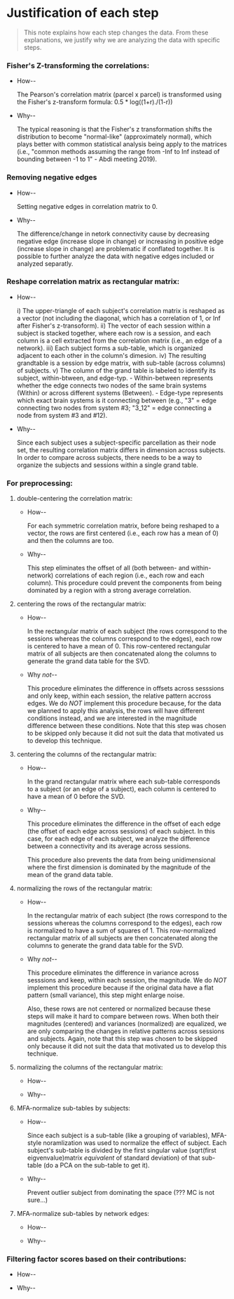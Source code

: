 # Justification of each step

> This note explains how each step changes the data. From these explanations, we justify why we are analyzing the data with specific steps.

### Fisher's Z-transforming the correlations:

+ How-- 

	The Pearson's correlation matrix (parcel x parcel) is transformed using the Fisher's z-transform formula: 0.5 * log((1+r)./(1-r))

+ Why-- 

	The typical reasoning is that the Fisher's z transformation shifts the distribution to become "normal-like" (approximately normal), which plays better with common statistical analysis being apply to the matrices (i.e., "common methods assuming the range from -Inf to Inf instead of bounding between -1 to 1" - Abdi meeting 2019).
	
### Removing negative edges
+ How-- 
	
	Setting negative edges in correlation matrix to 0. 
	
+ Why--

	The difference/change in netork connectivity cause by decreasing negative edge (increase slope in change) or increasing in positive edge (increase slope in change) are problematic if conflated together. It is possible to further analyze the data with negative edges included or analyzed separatly. 

### Reshape correlation matrix as rectangular matrix:

+ How--

	i) The upper-triangle of each subject's correlation matrix is reshaped as a vector (not including the diagonal, which has a correlation of 1, or Inf after Fisher's z-transoform). 
	ii) The vector of each session within a subject is stacked together, where each row is a session, and each column is a cell  extracted from the correlation matrix (i.e., an edge of a network). 
	iii) Each subject forms a sub-table, which is organized adjacent to each other in the column's dimesion. 
	iv) The resulting grandtable is a session by edge matrix, with sub-table (across columns) of subjects.
	v) The column of the grand table is labeled to identify its subject, within-btween, and edge-typ. 
		- Within-between represents whether the edge connects two nodes of the same brain systems (Within) or across different systems (Between).
		- Edge-type represents which exact brain systems is it connecting between (e.g., "3" = edge connecting two nodes from system #3; "3_12" = edge connecting a node from system #3 and #12).

+ Why--

	Since each subject uses a subject-specific parcellation as their node set, the resulting correlation matrix differs in dimension across subjects. In order to compare across subjects, there needs to be a way to organize the subjects and sessions within a single grand table. 

### For preprocessing:

1. double-centering the correlation matrix:

	+ How--

		For each symmetric correlation matrix, before being reshaped to a vector, the rows are first centered (i.e., each row has a mean of 0) and then the columns are too.

	+ Why--

		This step eliminates the offset of all (both between- and within-network) correlations of each region (i.e., each row and each column). This procedure could prevent the components from being dominated by a region with a strong average correlation.

2. centering the rows of the rectangular matrix:

	+ How--

		In the rectangular matrix of each subject (the rows correspond to the sessions whereas the columns correspond to the edges), each row is centered to have a mean of 0. This row-centered rectangular matrix of all subjects are then concatenated along the columns to generate the grand data table for the SVD.

	+ Why _not_--

		This procedure eliminates the difference in offsets across sesssions and only keep, within each session, the relative pattern accross edges. We do _NOT_ implement this procedure because, for the data we planned to apply this analysis, the rows will have different conditions instead, and we are interested in the magnitude difference between these conditions. Note that this step was chosen to be skipped only because it did not suit the data that motivated us to develop this technique.

3. centering the columns of the rectangular matrix:

	+ How--

		In the grand rectangular matrix where each sub-table corresponds to a subject (or an edge of a subject), each column is centered to have a mean of 0 before the SVD.

	+ Why-- 

		This procedure eliminates the difference in the offset of each edge (the offset of each edge across sessions) of each subject. In this case, for each edge of each subject, we analyze the difference between a connectivity and its average across sessions.

		This procedure also prevents the data from being unidimensional where the first dimension is dominated by the magnitude of the mean of the grand data table.

4. normalizing the rows of the rectangular matrix:

	+ How--

		In the rectangular matrix of each subject (the rows correspond to the sessions whereas the columns correspond to the edges), each row is normalized to have a sum of squares of 1. This row-normalized rectangular matrix of all subjects are then concatenated along the columns to generate the grand data table for the SVD.

	+ Why _not_--

		This procedure eliminates the difference in variance across sesssions and keep, within each session, the magnitude. We do _NOT_ implement this procedure because if the original data have a flat pattern (small variance), this step might enlarge noise.

		Also, these rows are not centered or normalized because these steps will make it hard to compare between rows. When both their magnitudes (centered) and variances (normalized) are equalized, we are only comparing the changes in relative patterns across sessions and subjects. Again, note that this step was chosen to be skipped only because it did not suit the data that motivated us to develop this technique.

5. normalizing the columns of the rectangular matrix:

	+ How--

		

	+ Why--

6. MFA-normalize sub-tables by subjects:

	+ How--
	
		Since each subject is a sub-table (like a grouping of variables), MFA-style noramlization was used to normalize the effect of subject. Each subject's sub-table is divided by the first singular value (sqrt(first eigvenvalue)matrix _equivalent_ of standard deviation) of that sub-table (do a PCA on the sub-table to get it).

	+ Why--
	
		Prevent outlier subject from dominating the space (??? MC is not sure...)

7. MFA-normalize sub-tables by network edges:

	+ How--

	+ Why--

### Filtering factor scores based on their contributions:

+ How--

+ Why--
